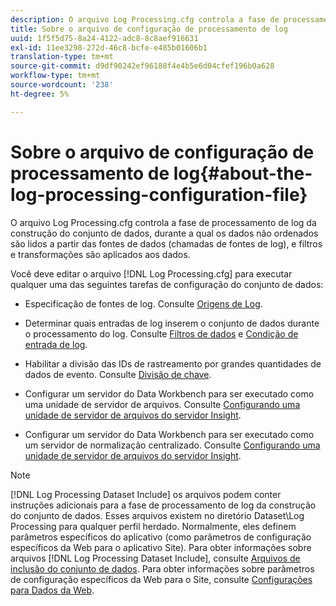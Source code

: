 ```yaml
---
description: O arquivo Log Processing.cfg controla a fase de processamento de log da construção do conjunto de dados, durante a qual os dados não ordenados são lidos a partir das fontes de dados (chamadas de fontes de log), e filtros e transformações são aplicados aos dados.
title: Sobre o arquivo de configuração de processamento de log
uuid: 1f5f5d75-8a24-4122-adc8-8c8aef916631
exl-id: 11ee3298-272d-46c8-bcfe-e485b01606b1
translation-type: tm+mt
source-git-commit: d9df90242ef96188f4e4b5e6d04cfef196b0a628
workflow-type: tm+mt
source-wordcount: '238'
ht-degree: 5%

---
```


# Sobre o arquivo de configuração de processamento de log{#about-the-log-processing-configuration-file}

O arquivo Log Processing.cfg controla a fase de processamento de log da construção do conjunto de dados, durante a qual os dados não ordenados são lidos a partir das fontes de dados (chamadas de fontes de log), e filtros e transformações são aplicados aos dados.

Você deve editar o arquivo [!DNL Log Processing.cfg] para executar qualquer uma das seguintes tarefas de configuração do conjunto de dados:

* Especificação de fontes de log. Consulte [Origens de Log](../../../home/c-dataset-const-proc/c-log-proc-config-file/c-log-sources.md).
* Determinar quais entradas de log inserem o conjunto de dados durante o processamento do log. Consulte [Filtros de dados](../../../home/c-dataset-const-proc/c-log-proc-config-file/c-info-log-proc-param.md) e [Condição de entrada de log](../../../home/c-dataset-const-proc/c-log-proc-config-file/c-info-log-proc-param.md).

* Habilitar a divisão das IDs de rastreamento por grandes quantidades de dados de evento. Consulte [Divisão de chave](../../../home/c-dataset-const-proc/c-log-proc-config-file/c-info-log-proc-param.md).
* Configurar um servidor do Data Workbench para ser executado como uma unidade de servidor de arquivos. Consulte [Configurando uma unidade de servidor de arquivos do servidor Insight](../../../home/c-dataset-const-proc/c-log-proc-config-file/c-ins-svr-file-svr-unit.md).
* Configurar um servidor do Data Workbench para ser executado como um servidor de normalização centralizado. Consulte [Configurando uma unidade de servidor de arquivos do servidor Insight](../../../home/c-dataset-const-proc/c-log-proc-config-file/c-ins-svr-file-svr-unit.md).

>[!NOTE]
>
>[!DNL Log Processing Dataset Include] os arquivos podem conter instruções adicionais para a fase de processamento de log da construção do conjunto de dados. Esses arquivos existem no diretório Dataset\Log Processing para qualquer perfil herdado. Normalmente, eles definem parâmetros específicos do aplicativo (como parâmetros de configuração específicos da Web para o aplicativo Site). Para obter informações sobre arquivos [!DNL Log Processing Dataset Include], consulte [Arquivos de inclusão do conjunto de dados](../../../home/c-dataset-const-proc/c-dataset-inc-files/c-abt-dataset-inc-files.md). Para obter informações sobre parâmetros de configuração específicos da Web para o Site, consulte [Configurações para Dados da Web](../../../home/c-dataset-const-proc/c-config-web-data/c-config-web-data.md).
